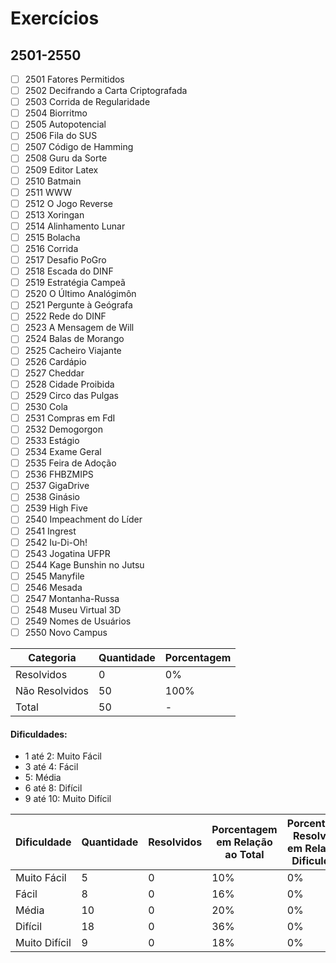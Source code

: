 # Exercícios
## 2501-2550

- [ ] 2501	Fatores Permitidos
- [ ] 2502	Decifrando a Carta Criptografada
- [ ] 2503	Corrida de Regularidade
- [ ] 2504	Biorritmo
- [ ] 2505	Autopotencial
- [ ] 2506	Fila do SUS
- [ ] 2507	Código de Hamming
- [ ] 2508	Guru da Sorte
- [ ] 2509	Editor Latex
- [ ] 2510	Batmain
- [ ] 2511	WWW
- [ ] 2512	O Jogo Reverse
- [ ] 2513	Xoringan
- [ ] 2514	Alinhamento Lunar
- [ ] 2515	Bolacha
- [ ] 2516	Corrida
- [ ] 2517	Desafio PoGro
- [ ] 2518	Escada do DINF
- [ ] 2519	Estratégia Campeã
- [ ] 2520	O Último Analógimôn
- [ ] 2521	Pergunte à Geógrafa
- [ ] 2522	Rede do DINF
- [ ] 2523	A Mensagem de Will
- [ ] 2524	Balas de Morango
- [ ] 2525	Cacheiro Viajante
- [ ] 2526	Cardápio
- [ ] 2527	Cheddar
- [ ] 2528	Cidade Proibida
- [ ] 2529	Circo das Pulgas
- [ ] 2530	Cola
- [ ] 2531	Compras em FdI
- [ ] 2532	Demogorgon
- [ ] 2533	Estágio
- [ ] 2534	Exame Geral
- [ ] 2535	Feira de Adoção
- [ ] 2536	FHBZMIPS
- [ ] 2537	GigaDrive
- [ ] 2538	Ginásio
- [ ] 2539	High Five
- [ ] 2540	Impeachment do Líder
- [ ] 2541	Ingrest
- [ ] 2542	Iu-Di-Oh!
- [ ] 2543	Jogatina UFPR
- [ ] 2544	Kage Bunshin no Jutsu
- [ ] 2545	Manyfile
- [ ] 2546	Mesada
- [ ] 2547	Montanha-Russa
- [ ] 2548	Museu Virtual 3D
- [ ] 2549	Nomes de Usuários
- [ ] 2550	Novo Campus

| Categoria  | Quantidade | Porcentagem |
| ------------- | ------------- | ------------- |
| Resolvidos | 0 | 0% |
| Não Resolvidos  | 50 | 100% |
| Total  | 50 | - |

#### Dificuldades:
- 1 até 2: Muito Fácil
- 3 até 4: Fácil
- 5: Média
- 6 até 8: Difícil
- 9 até 10: Muito Difícil

| Dificuldade | Quantidade | Resolvidos | Porcentagem em Relação ao Total | Porcentagem Resolvidos em Relação à Dificuldade|
| ------------- | ------------- | ------------- | ------------- | ------------- |
| Muito Fácil | 5 | 0 | 10% | 0% |
| Fácil | 8 | 0 | 16% | 0% |
| Média | 10 | 0 | 20% | 0% |
| Difícil | 18 | 0 | 36% | 0% |
| Muito Difícil | 9 | 0 | 18% | 0% |

